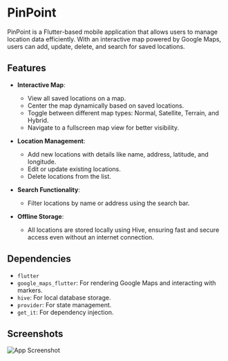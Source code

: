 # PinPoint

PinPoint is a Flutter-based mobile application that allows users to manage location data efficiently. With an interactive map powered by Google Maps, users can add, update, delete, and search for saved locations.

## Features

- **Interactive Map**:
  - View all saved locations on a map.
  - Center the map dynamically based on saved locations.
  - Toggle between different map types: Normal, Satellite, Terrain, and Hybrid.
  - Navigate to a fullscreen map view for better visibility.

- **Location Management**:
  - Add new locations with details like name, address, latitude, and longitude.
  - Edit or update existing locations.
  - Delete locations from the list.

- **Search Functionality**:
  - Filter locations by name or address using the search bar.

- **Offline Storage**:
  - All locations are stored locally using Hive, ensuring fast and secure access even without an internet connection.

## Dependencies

- `flutter`
- `google_maps_flutter`: For rendering Google Maps and interacting with markers.
- `hive`: For local database storage.
- `provider`: For state management.
- `get_it`: For dependency injection.

## Screenshots

![App Screenshot](https://via.placeholder.com/468x300?text=App+Screenshot+Here)

